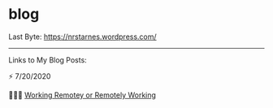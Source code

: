 # blog

Last Byte:
https://nrstarnes.wordpress.com/

--------------------------------------------------------------------------------------------------------------

Links to My Blog Posts:

⚡️ 7/20/2020 

👨🏻‍💻  [Working Remotey or Remotely Working](https://nrstarnes.wordpress.com/2020/07/20/working-remotely-or-remotely-working/)

